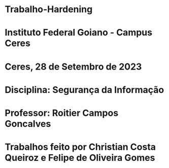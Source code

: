 # Trabalho-Hardening


# Instituto Federal Goiano - Campus Ceres
# Ceres, 28 de Setembro de 2023
# Disciplina: Segurança da Informação
# Professor: Roitier Campos Goncalves
# Trabalhos feito por Christian Costa Queiroz e Felipe de Oliveira Gomes
